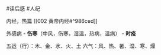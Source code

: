 #读后感 #人纪 


内经，热篇 [[002 黄帝内经#^986ced]]

外感病
	- **伤寒**（中风，伤寒，湿温，热病，温病）
	- **时疫**

五运（行）：木、金、水、火、土
六气：风、热、暑、湿、寒、燥





























